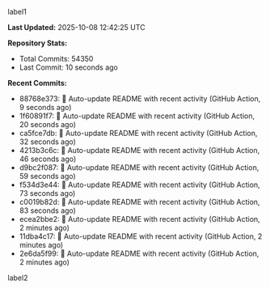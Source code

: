
label1 
<!-- ACTIVITY_START -->
**Last Updated:** 2025-10-08 12:42:25 UTC

**Repository Stats:**
- Total Commits: 54350
- Last Commit: 10 seconds ago

**Recent Commits:**
- 88768e373: 🤖 Auto-update README with recent activity (GitHub Action, 9 seconds ago)
- 1f60891f7: 🤖 Auto-update README with recent activity (GitHub Action, 20 seconds ago)
- ca5fce7db: 🤖 Auto-update README with recent activity (GitHub Action, 32 seconds ago)
- 4213b3c6c: 🤖 Auto-update README with recent activity (GitHub Action, 46 seconds ago)
- d9bc2f087: 🤖 Auto-update README with recent activity (GitHub Action, 59 seconds ago)
- f534d3e44: 🤖 Auto-update README with recent activity (GitHub Action, 73 seconds ago)
- c0019b82d: 🤖 Auto-update README with recent activity (GitHub Action, 83 seconds ago)
- ecea2bbe2: 🤖 Auto-update README with recent activity (GitHub Action, 2 minutes ago)
- 11dba4c17: 🤖 Auto-update README with recent activity (GitHub Action, 2 minutes ago)
- 2e6da5f99: 🤖 Auto-update README with recent activity (GitHub Action, 2 minutes ago)
<!-- ACTIVITY_END -->

label2
